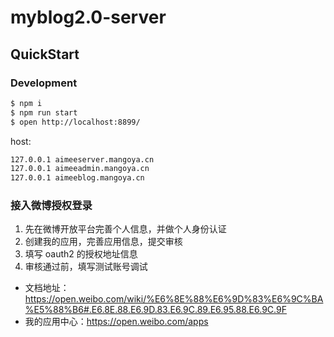 # myblog2.0-server

## QuickStart

<!-- add docs here for user -->

### Development

```bash
$ npm i
$ npm run start
$ open http://localhost:8899/
```

host:

```bash
127.0.0.1 aimeeserver.mangoya.cn
127.0.0.1 aimeeadmin.mangoya.cn
127.0.0.1 aimeeblog.mangoya.cn
```

### 接入微博授权登录

1. 先在微博开放平台完善个人信息，并做个人身份认证
2. 创建我的应用，完善应用信息，提交审核
3. 填写 oauth2 的授权地址信息
4. 审核通过前，填写测试账号调试

- 文档地址：https://open.weibo.com/wiki/%E6%8E%88%E6%9D%83%E6%9C%BA%E5%88%B6#.E6.8E.88.E6.9D.83.E6.9C.89.E6.95.88.E6.9C.9F
- 我的应用中心：https://open.weibo.com/apps
